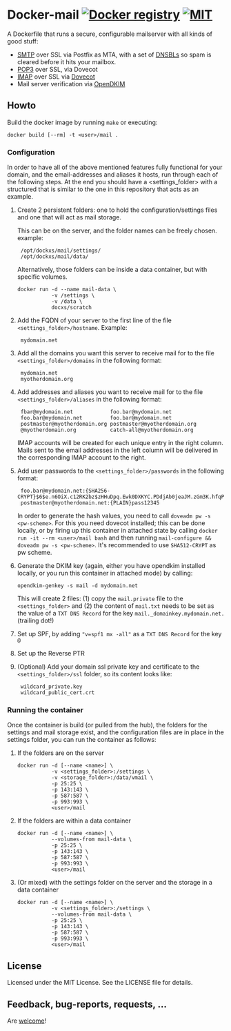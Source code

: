 # Docker-mail [![Docker registry](https://img.shields.io/badge/docker-registry-blue.svg)](https://registry.hub.docker.com/u/docxs/mail/) [![MIT](https://img.shields.io/badge/license-MIT-blue.svg)]()

A Dockerfile that runs a secure, configurable mailserver with all kinds of good stuff:
- [SMTP](https://en.wikipedia.org/wiki/Simple_Mail_Transfer_Protocol) over SSL via Postfix as MTA, with a set of [DNSBLs](https://en.wikipedia.org/wiki/DNSBL) so spam is cleared before it hits your mailbox.
- [POP3](https://en.wikipedia.org/wiki/Post_Office_Protocol) over SSL, via Dovecot
- [IMAP](https://en.wikipedia.org/wiki/Internet_Message_Access_Protocol) over SSL via [Dovecot](http://dovecot.org/)
- Mail server verification via [OpenDKIM](http://www.opendkim.org/)

## Howto

Build the docker image by running `make` or executing:

```shell
docker build [--rm] -t <user>/mail .
```

### Configuration

In order to have all of the above mentioned features fully functional for your domain,
and the email-addresses and aliases it hosts, run through each of the following steps. At the end
you should have a <settings_folder> with a structured that is similar to the one in this repository that acts as an example.

1. Create 2 persistent folders: one to hold the configuration/settings files and one that will act as mail storage.

    This can be on the server, and the folder names can be freely chosen. example:

        /opt/dockxs/mail/settings/
        /opt/dockxs/mail/data/

    Alternatively, those folders can be inside a data container, but with specific volumes.

    ```shell
    docker run -d --name mail-data \
               -v /settings \
               -v /data \
               docxs/scratch
    ```

2. Add the FQDN of your server to the first line of the file `<settings_folder>/hostname`. Example:

        mydomain.net

3. Add all the domains you want this server to receive mail for to the file `<settings_folder>/domains` in the following format:

        mydomain.net
        myotherdomain.org

4. Add addresses and aliases you want to receive mail for to the file `<settings_folder>/aliases` in the following format:

        fbar@mydomain.net            foo.bar@mydomain.net
        foo.bar@mydomain.net         foo.bar@mydomain.net
        postmaster@myotherdomain.org postmaster@myotherdomain.org
        @myotherdomain.org           catch-all@myotherdomain.org

    IMAP accounts will be created for each unique entry in the right column. Mails sent to the email addresses in the left column will be delivered in the corresponding IMAP account to the right.

5. Add user passwords to the `<settings_folder>/passwords` in the following format:

        foo.bar@mydomain.net:{SHA256-CRYPT}$6$e.n6OiX.c12RK2bz$zHHuDpq.Ewk0DXKYC.PDdjAb0jeaJM.zGm3K.hfqPDg/l.
        postmaster@myotherdomain.net:{PLAIN}pass12345

    In order to generate the hash values, you need to call `doveadm pw -s <pw-scheme>`. For this you need dovecot installed; this can be done locally, or by firing up this container in attached state by calling `docker run -it --rm <user>/mail bash` and then running `mail-configure && doveadm pw -s <pw-scheme>`. It's recommended to use `SHA512-CRYPT` as pw scheme.

6. Generate the DKIM key (again, either you have opendkim installed locally, or you run this container in attached mode) by calling:

    ```shell
    opendkim-genkey -s mail -d mydomain.net
    ```

    This will create 2 files: (1) copy the `mail.private` file to the `<settings_folder>` and (2) the content of `mail.txt` needs to be set as the value of a `TXT DNS Record` for the key `mail._domainkey.mydomain.net.` (trailing dot!)

7. Set up SPF, by adding `"v=spf1 mx -all"` as a `TXT DNS Record` for the key `@`

8. Set up the Reverse PTR

9. (Optional) Add your domain ssl private key and certificate to the `<settings_folder>/ssl` folder, so its content looks like:

        wildcard_private.key
        wildcard_public_cert.crt

### Running the container

Once the container is build (or pulled from the hub), the folders for the settings and mail storage exist, and the configuration files are in place in the settings folder, you can run the container as follows:

1. If the folders are on the server

    ```shell
    docker run -d [--name <name>] \
               -v <settings_folder>:/settings \
               -v <storage_folder>:/data/vmail \
               -p 25:25 \
               -p 143:143 \
               -p 587:587 \
               -p 993:993 \
               <user>/mail
    ```

2. If the folders are within a data container

    ```shell
    docker run -d [--name <name>] \
               --volumes-from mail-data \
               -p 25:25 \
               -p 143:143 \
               -p 587:587 \
               -p 993:993 \
               <user>/mail
    ```

3. (Or mixed) with the settings folder on the server and the storage in a data container

    ```shell
    docker run -d [--name <name>] \
               -v <settings_folder>:/settings \
               --volumes-from mail-data \
               -p 25:25 \
               -p 143:143 \
               -p 587:587 \
               -p 993:993 \
               <user>/mail
    ```

## License

Licensed under the MIT License. See the LICENSE file for details.


## Feedback, bug-reports, requests, ...

Are [welcome](https://github.com/docxs/docker-mail/issues)!

